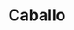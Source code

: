 ---
title: Caballo
date: 
draft: false

# descripcion
description : Caballo

materials: Plata 925

color: Plateado

dimensions: 3cm x 2cm

code: 02-14-0173

type: "Dijes"

categories: []

price: $3.270,00

price_eftvo: $2.780,00

# Images
# first image will be shown in the product page
images:
  # - image: "images/path_to_image"
  # La ubicacion de las imagenes es imagenes/Dijes/Dijes.Plata/02-14-0173-caballo
  - image: "./images/dijes/plata/02-14-0173-caballo.JPG"
---